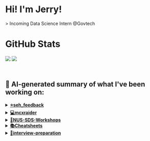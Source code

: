 

# Hi! I'm Jerry!
<p>
  > Incoming Data Science Intern @Govtech
</p>

# GitHub Stats
<p>
  <img align="center" src="https://github-readme-stats.vercel.app/api?username=mcxraider&count_private=true&show_icons=true&theme=github_dark&bg_color=00000099&rank_icon=percentile" />
  <img align="center" src="https://github-readme-stats.vercel.app/api/top-langs/?username=mcxraider&theme=github_dark&bg_color=00000099&exclude_repo=mcxraider.github.io&langs_count=8&size_weight=0.3&count_weight=0.7&hide=css,html&layout=compact" />
</p>
<br>

## 🔨 AI-generated summary of what I've been working on:

  <details>
  <summary><strong><a href="https://github.com/mcxraider/seh_feedback">⭐seh_feedback</a></strong></summary>
  <br/>
  > This repository contains data analysis tools for evaluating seller feedback on the Shopee commerce platform. <br/>
  ------------------------------------------------------------------------------------------------------------------------------ <br/>
  > Implemented fixes, updated file paths, finalized data preparation pipeline, added translation features, improved SG pipeline, updated API configurations, and edited CSV files in the repository.
  </details>
  
  <details>
  <summary><strong><a href="https://github.com/mcxraider/mcxraider">💻mcxraider</a></strong></summary>
  <br/>
  > This repository contains cron-scheduled scripts that generate GPT-powered README files for the user's Github profile. <br/>
  ------------------------------------------------------------------------------------------------------------------------------ <br/>
  > Commits focus on automating README updates, markdown file adjustments, and schedule modifications, enhancing the project's maintenance and user accessibility.
  </details>
  
  <details>
  <summary><strong><a href="https://github.com/mcxraider/NUS-SDS-Workshops">🔧NUS-SDS-Workshops</a></strong></summary>
  <br/>
  > This repository contains the primary codebase for the NUS SDS Workshops's Committee, serving as a centralized hub for collaboration and development of workshop-related projects. <br/>
  ------------------------------------------------------------------------------------------------------------------------------ <br/>
  > Multiple commits were made in the repository, including updating and creating a README file, adding a dataset, deleting a Jupyter notebook, and creating content using Colab for an EDA workshop.
  </details>
  
  <details>
  <summary><strong><a href="https://github.com/mcxraider/Cheatsheets">📚Cheatsheets</a></strong></summary>
  <br/>
  > This repository contains a comprehensive guide on using various machine learning algorithms for predictive modeling. It covers topics such as data preprocessing, model evaluation, and implementation in Python. <br/>
  ------------------------------------------------------------------------------------------------------------------------------ <br/>
  > The Cheatsheets repository updated with a new cheatsheet for DSA2102, replacing the previous DSA2101 cheatsheet.
  </details>
  
  <details>
  <summary><strong><a href="https://github.com/mcxraider/interview-preparation">💼interview-preparation</a></strong></summary>
  <br/>
  > This repository contains a collection of questions and answers tailored for individuals looking to study and prepare for data science and data analyst interviews. <br/>
  ------------------------------------------------------------------------------------------------------------------------------ <br/>
  > The repository "interview-preparation" now includes LLM interview questions, marking the initial commit for data science/data analyst interview preparation.
  </details>
  
<br>

